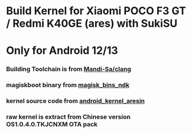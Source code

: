 # Build Kernel for Xiaomi POCO F3 GT / Redmi K40GE (ares) with SukiSU 
# Only for Android 12/13

### Building Toolchain is from [Mandi-Sa/clang](https://github.com/Mandi-Sa/clang)
### magiskboot binary from [magisk_bins_ndk](https://github.com/xiaoxindada/magisk_bins_ndk)
### kernel source code from [android_kernel_aresin](https://github.com/Tkpointz/android_kernel_aresin)
### raw kernel is extract from Chinese version OS1.0.4.0.TKJCNXM OTA pack
